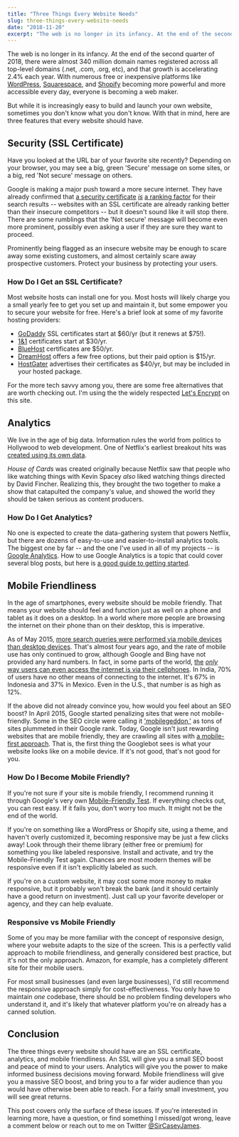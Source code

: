 ```yaml
---
title: "Three Things Every Website Needs"
slug: three-things-every-website-needs
date: "2018-11-20"
excerpt: "The web is no longer in its infancy. At the end of the second quarter of 2018, there were almost 340 million domain names registered across all top-level domains (.net, .com, .org, etc), and that growth is accelerating 2.4% each year. With numerous free or inexpensive platforms like WordPress, Squarespace, and Shopify becoming more powerful and […]"
---
```


The web is no longer in its infancy. At the end of the second quarter of 2018, there were almost 340 million domain names registered across all top-level domains (.net, .com, .org, etc), and that growth is accelerating 2.4% each year. With numerous free or inexpensive platforms like [WordPress](https://wordpress.org/), [Squarespace](https://www.squarespace.com/), and [Shopify](https://www.shopify.com/) becoming more powerful and more accessible every day, everyone is becoming a web maker.

But while it is increasingly easy to build and launch your own website, sometimes you don't know what you don't know. With that in mind, here are three features that every website should have.

## Security (SSL Certificate)

Have you looked at the URL bar of your favorite site recently? Depending on your browser, you may see a big, green 'Secure' message on some sites, or a big, red 'Not secure' message on others.

Google is making a major push toward a more secure internet. They have already confirmed that [a security certificate](https://webmasters.googleblog.com/2014/08/https-as-ranking-signal.html) _[is](https://webmasters.googleblog.com/2014/08/https-as-ranking-signal.html)_ [a ranking factor](https://webmasters.googleblog.com/2014/08/https-as-ranking-signal.html) for their search results -- websites with an SSL certificate are already ranking better than their insecure competitors -- but it doesn't sound like it will stop there. There are some rumblings that the 'Not secure' message will become even more prominent, possibly even asking a user if they are sure they want to proceed.

Prominently being flagged as an insecure website may be enough to scare away some existing customers, and almost certainly scare away prospective customers. Protect your business by protecting your users.

### How Do I Get an SSL Certificate?

Most website hosts can install one for you. Most hosts will likely charge you a small yearly fee to get you set up and maintain it, but some empower you to secure your website for free. Here's a brief look at some of my favorite hosting providers:

- [GoDaddy](https://www.godaddy.com/web-security/ssl-certificate) SSL certificates start at $60/yr (but it renews at $75!).
- [1&1](https://www.1and1.com/ssl-certificate#certificates) certificates start at $30/yr.
- [BlueHost](https://my.bluehost.com/hosting/help/ssl) certificates are $50/yr.
- [DreamHost](https://help.dreamhost.com/hc/en-us/articles/215364588-How-much-does-an-SSL-certificate-cost-) offers a few free options, but their paid option is $15/yr.
- [HostGater](https://support.hostgator.com/articles/how-do-i-obtain-an-ssl-certificate) advertises their certificates as $40/yr, but may be included in your hosted package.

For the more tech savvy among you, there are some free alternatives that are worth checking out. I'm using the the widely respected [Let's Encrypt](https://letsencrypt.org/) on this site.

## Analytics

We live in the age of big data. Information rules the world from politics to Hollywood to web development. One of Netflix's earliest breakout hits was [created using its own data](https://www.nytimes.com/2013/02/25/business/media/for-house-of-cards-using-big-data-to-guarantee-its-popularity.html).

_House of Cards_ was created originally because Netflix saw that people who like watching things with Kevin Spacey _also_ liked watching things directed by David Fincher. Realizing this, they brought the two together to make a show that catapulted the company's value, and showed the world they should be taken serious as content producers. 

### How Do I Get Analytics?

No one is expected to create the data-gathering system that powers Netflix, but there are dozens of easy-to-use and easier-to-install analytics tools. The biggest one by far -- and the one I've used in all of my projects -- is [Google Analytics](https://analytics.google.com). How to use Google Analytics is a topic that could cover several blog posts, but here is [a good guide to getting started](https://support.google.com/analytics/answer/1008015?hl=en).

## Mobile Friendliness

In the age of smartphones, every website should be mobile friendly. That means your website should feel and function just as well on a phone and tablet as it does on a desktop. In a world where more people are browsing the internet on their phone than on their desktop, this is imperative.

As of May 2015, [more search queries were performed via mobile devices than desktop devices](https://searchengineland.com/its-official-google-says-more-searches-now-on-mobile-than-on-desktop-220369). That's almost four years ago, and the rate of mobile use has only continued to grow, although Google and Bing have not provided any hard numbers. In fact, in some parts of the world, [the](https://www.businessinsider.com/mobile-phones-only-connection-internet-developing-world-chart-2017-11) _[only](https://www.businessinsider.com/mobile-phones-only-connection-internet-developing-world-chart-2017-11)_ [way users can even access the internet is via their cellphones](https://www.businessinsider.com/mobile-phones-only-connection-internet-developing-world-chart-2017-11). In India, 70% of users have no other means of connecting to the internet. It's 67% in Indonesia and 37% in Mexico. Even in the U.S., that number is as high as 12%.

If the above did not already convince you, how would you feel about an SEO boost? In April 2015, Google started penalizing sites that were not mobile-friendly. Some in the SEO circle were calling it ['mobilegeddon,'](https://searchengineland.com/library/google/google-mobile-friendly-update) as tons of sites plummeted in their Google rank. Today, Google isn't just rewarding websites that are mobile friendly, they are crawling all sites with [a mobile-first approach](https://moz.com/blog/mobile-first-indexing-seo). That is, the first thing the Googlebot sees is what your website looks like on a mobile device. If it's not good, that's not good for you.

### How Do I Become Mobile Friendly?

If you're not sure if your site is mobile friendly, I recommend running it through Google's very own [Mobile-Friendly Test](https://searchengineland.com/library/google/google-mobile-friendly-update). If everything checks out, you can rest easy. If it fails you, don't worry too much. It might not be the end of the world.

If you're on something like a WordPress or Shopify site, using a theme, and haven't overly customized it, becoming responsive may be just a few clicks away! Look through their theme library (either free or premium) for something you like labeled responsive. Install and activate, and try the Mobile-Friendly Test again. Chances are most modern themes will be responsive even if it isn't explicitly labeled as such.

If you're on a custom website, it may cost some more money to make responsive, but it probably won't break the bank (and it should certainly have a good return on investment). Just call up your favorite developer or agency, and they can help evaluate.

### Responsive vs Mobile Friendly

Some of you may be more familiar with the concept of responsive design, where your website adapts to the size of the screen. This is a perfectly valid approach to mobile friendliness, and generally considered best practice, but it's not the only approach. Amazon, for example, has a completely different site for their mobile users.

For most small businesses (and even large businesses), I'd still recommend the responsive approach simply for cost-effectiveness. You only have to maintain _one_ codebase, there should be no problem finding developers who understand it, and it's likely that whatever platform you're on already has a canned solution.

## Conclusion

The three things every website should have are an SSL certificate, analytics, and mobile friendliness. An SSL will give you a small SEO boost and peace of mind to your users. Analytics will give you the power to make informed business decisions moving forward. Mobile friendliness will give you a massive SEO boost, and bring you to a far wider audience than you would have otherwise been able to reach. For a fairly small investment, you will see great returns.

This post covers only the surface of these issues. If you're interested in learning more, have a question, or find something I missed/got wrong, leave a comment below or reach out to me on Twitter [@SirCaseyJames](https://twitter.com/sircaseyjames).
